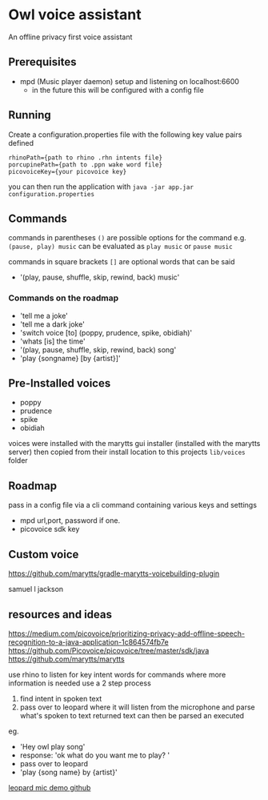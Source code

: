 # Owl voice assistant
An offline privacy first voice assistant

## Prerequisites

- mpd (Music player daemon) setup and listening on localhost:6600
  - in the future this will be configured with a config file


## Running
Create a configuration.properties file with the following key value pairs defined
```properties
rhinoPath={path to rhino .rhn intents file}
porcupinePath={path to .ppn wake word file}
picovoiceKey={your picovoice key}
```
you can then run the application with
`java -jar app.jar configuration.properties`

## Commands
commands in parentheses `()` are possible options for the command
e.g. `(pause, play) music` can be evaluated as `play music` or `pause music`

commands in square brackets `[]` are optional words that can be said

- '(play, pause, shuffle, skip, rewind, back) music'

### Commands on the roadmap
- 'tell me a joke'
- 'tell me a dark joke'
- 'switch voice [to] (poppy, prudence, spike, obidiah)'
- 'whats [is] the time'
- '(play, pause, shuffle, skip, rewind, back) song'
- 'play {songname} [by {artist}]'

## Pre-Installed voices
- poppy
- prudence
- spike
- obidiah

voices were installed with the marytts gui installer (installed with the marytts server)
then copied from their install location to this projects `lib/voices` folder


## Roadmap

pass in a config file via a cli command containing various keys and settings
- mpd url,port, password if one.
- picovoice sdk key

## Custom voice

https://github.com/marytts/gradle-marytts-voicebuilding-plugin

samuel l jackson


## resources and ideas

https://medium.com/picovoice/prioritizing-privacy-add-offline-speech-recognition-to-a-java-application-1c864574fb7e
https://github.com/Picovoice/picovoice/tree/master/sdk/java
https://github.com/marytts/marytts



use rhino to listen for key intent words
for commands where more information is needed use a 2 step process
1. find intent in spoken text
2. pass over to leopard where it will listen from the microphone and parse what's spoken to text
   returned text can then be parsed an executed

eg.
- 'Hey owl play song'
- response: 'ok what do you want me to play? '
- pass over to leopard
- 'play {song name} by {artist}'

[leopard mic demo github](https://github.com/Picovoice/leopard/blob/master/demo/java/src/ai/picovoice/leoparddemo/MicDemo.java)
